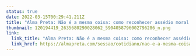 ```yaml
---
status: true
date: 2022-03-15T00:29:41.211Z
title: "Alma Preta: Não é a mesma coisa: como reconhecer assédio moral e sexual?"
thumbnail: 120194419_2635680290028062_5904058796002796286_n.png
link:
  link_title: "Alma Preta: Não é a mesma coisa: como reconhecer assédio moral e sexual?"
  link_href: https://almapreta.com/sessao/cotidiano/nao-e-a-mesma-coisa-como-reconhecer-assedio-moral-e-sexual
---
```

